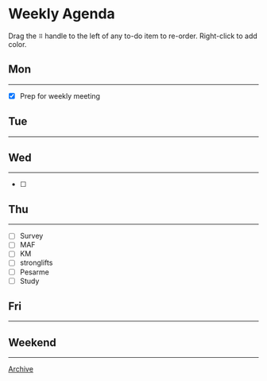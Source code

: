 # Weekly Agenda

Drag the `⠿` handle to the left of any to-do item to re-order. Right-click to add color. 

## Mon

---

- [x]  Prep for weekly meeting

## Tue

---

## Wed

---

- [ ]  

## Thu

---

- [ ]  Survey
- [ ]  MAF
- [ ]  KM
- [ ]  stronglifts
- [ ]  Pesarme
- [ ]  Study

## Fri

---

## Weekend

---

[Archive](Weekly%20Agenda%206bd7d7658cee46f3814dc277980e8f11/Archive%20bce94e9f77224741b57adf517932aaf4.md)